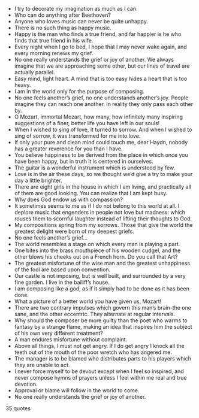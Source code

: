  - I try to decorate my imagination as much as I can.
 - Who can do anything after Beethoven?
 - Anyone who loves music can never be quite unhappy.
 - There is no such thing as happy music.
 - Happy is the man who finds a true friend, and far happier is he who finds that true friend in his wife.
 - Every night when I go to bed, I hope that I may never wake again, and every morning renews my grief.
 - No one really understands the grief or joy of another. We always imagine that we are approaching some other, but our lines of travel are actually parallel.
 - Easy mind, light heart. A mind that is too easy hides a heart that is too heavy.
 - I am in the world only for the purpose of composing.
 - No one feels another’s grief, no one understands another’s joy. People imagine they can reach one another. In reality they only pass each other by.
 - O Mozart, immortal Mozart, how many, how infinitely many inspiring suggestions of a finer, better life you have left in our souls!
 - When I wished to sing of love, it turned to sorrow. And when I wished to sing of sorrow, it was transformed for me into love.
 - If only your pure and clean mind could touch me, dear Haydn, nobody has a greater reverence for you than I have.
 - You believe happiness to be derived from the place in which once you have been happy, but in truth it is centered in ourselves.
 - The guitar is a wonderful instrument which is understood by few.
 - Love is in the air these days, so we thought we’d give a try to make your day a little brighter.
 - There are eight girls in the house in which I am living, and practically all of them are good looking. You can realize that I am kept busy.
 - Why does God endow us with compassion?
 - It sometimes seems to me as if I do not belong to this world at all. I deplore music that engenders in people not love but madness: which rouses them to scornful laughter instead of lifting their thoughts to God.
 - My compositions spring from my sorrows. Those that give the world the greatest delight were born of my deepest griefs.
 - No one feels another’s grief...
 - The world resembles a stage on which every man is playing a part.
 - One bites into the brass mouthpiece of his wooden cudgel, and the other blows his cheeks out on a French horn. Do you call that Art?
 - The greatest misfortune of the wise man and the greatest unhappiness of the fool are based upon convention.
 - Our castle is not imposing, but is well built, and surrounded by a very fine garden. I live in the bailiff’s house.
 - I am composing like a god, as if it simply had to be done as it has been done.
 - What a picture of a better world you have given us, Mozart!
 - There are two contrary impulses which govern this man’s brain-the one sane, and the other eccentric. They alternate at regular intervals.
 - Why should the composer be more guilty than the poet who warms to fantasy by a strange flame, making an idea that inspires him the subject of his own very different treatment?
 - A man endures misfortune without complaint.
 - Above all things, I must not get angry. If I do get angry I knock all the teeth out of the mouth of the poor wretch who has angered me.
 - The manager is to be blamed who distributes parts to his players which they are unable to act.
 - I never force myself to be devout except when I feel so inspired, and never compose hymns of prayers unless I feel within me real and true devotion.
 - Approval or blame will follow in the world to come.
 - No one really understands the grief or joy of another.

35 quotes